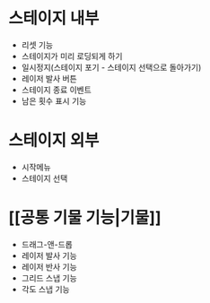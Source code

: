 # 스테이지 내부
- 리셋 기능
- 스테이지가 미리 로딩되게 하기
- 일시정지(스테이지 포기 - 스테이지 선택으로 돌아가기)
- 레이저 발사 버튼
- 스테이지 종료 이벤트
- 남은 횟수 표시 기능
# 스테이지 외부
- 시작메뉴
- 스테이지 선택
# [[공통 기물 기능|기물]]
- 드래그-앤-드롭
- 레이저 발사 기능
- 레이저 반사 기능
- 그리드 스냅 기능
- 각도 스냅 기능
